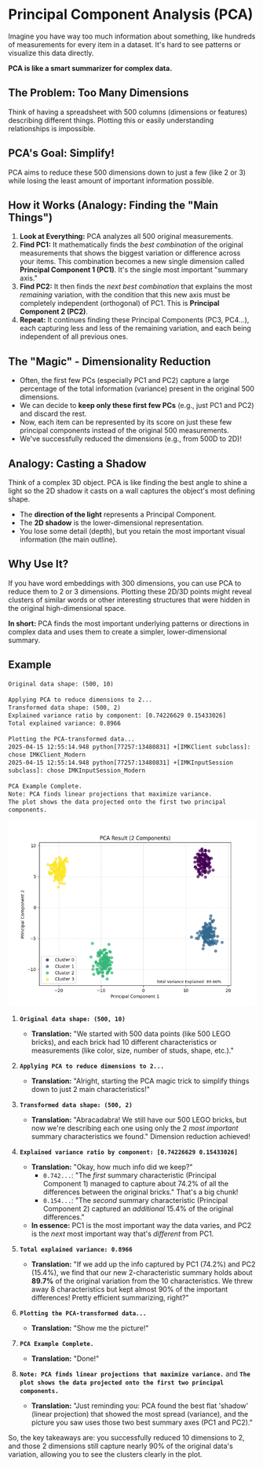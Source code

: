 # Principal Component Analysis (PCA)

Imagine you have way too much information about something, like hundreds of measurements for every item in a dataset. It's hard to see patterns or visualize this data directly.

**PCA is like a smart summarizer for complex data.**

## The Problem: Too Many Dimensions

Think of having a spreadsheet with 500 columns (dimensions or features) describing different things. Plotting this or easily understanding relationships is impossible.

## PCA's Goal: Simplify!

PCA aims to reduce these 500 dimensions down to just a few (like 2 or 3) while losing the least amount of important information possible.

## How it Works (Analogy: Finding the "Main Things")

1.  **Look at Everything:** PCA analyzes all 500 original measurements.
2.  **Find PC1:** It mathematically finds the _best combination_ of the original measurements that shows the biggest variation or difference across your items. This combination becomes a new single dimension called **Principal Component 1 (PC1)**. It's the single most important "summary axis."
3.  **Find PC2:** It then finds the _next best combination_ that explains the most _remaining_ variation, with the condition that this new axis must be completely independent (orthogonal) of PC1. This is **Principal Component 2 (PC2)**.
4.  **Repeat:** It continues finding these Principal Components (PC3, PC4...), each capturing less and less of the remaining variation, and each being independent of all previous ones.

## The "Magic" - Dimensionality Reduction

- Often, the first few PCs (especially PC1 and PC2) capture a large percentage of the total information (variance) present in the original 500 dimensions.
- We can decide to **keep only these first few PCs** (e.g., just PC1 and PC2) and discard the rest.
- Now, each item can be represented by its score on just these few principal components instead of the original 500 measurements.
- We've successfully reduced the dimensions (e.g., from 500D to 2D)!

## Analogy: Casting a Shadow

Think of a complex 3D object. PCA is like finding the best angle to shine a light so the 2D shadow it casts on a wall captures the object's most defining shape.

- The **direction of the light** represents a Principal Component.
- The **2D shadow** is the lower-dimensional representation.
- You lose some detail (depth), but you retain the most important visual information (the main outline).

## Why Use It?

If you have word embeddings with 300 dimensions, you can use PCA to reduce them to 2 or 3 dimensions. Plotting these 2D/3D points might reveal clusters of similar words or other interesting structures that were hidden in the original high-dimensional space.

**In short:** PCA finds the most important underlying patterns or directions in complex data and uses them to create a simpler, lower-dimensional summary.

## Example

```terminal
Original data shape: (500, 10)

Applying PCA to reduce dimensions to 2...
Transformed data shape: (500, 2)
Explained variance ratio by component: [0.74226629 0.15433026]
Total explained variance: 0.8966

Plotting the PCA-transformed data...
2025-04-15 12:55:14.948 python[77257:13480831] +[IMKClient subclass]: chose IMKClient_Modern
2025-04-15 12:55:14.948 python[77257:13480831] +[IMKInputSession subclass]: chose IMKInputSession_Modern

PCA Example Complete.
Note: PCA finds linear projections that maximize variance.
The plot shows the data projected onto the first two principal components.
```

![PCA Example](pca.png)

1.  **`Original data shape: (500, 10)`**
    *   **Translation:** "We started with 500 data points (like 500 LEGO bricks), and each brick had 10 different characteristics or measurements (like color, size, number of studs, shape, etc.)."

2.  **`Applying PCA to reduce dimensions to 2...`**
    *   **Translation:** "Alright, starting the PCA magic trick to simplify things down to just 2 main characteristics!"

3.  **`Transformed data shape: (500, 2)`**
    *   **Translation:** "Abracadabra! We still have our 500 LEGO bricks, but now we're describing each one using only the 2 *most important* summary characteristics we found." Dimension reduction achieved!

4.  **`Explained variance ratio by component: [0.74226629 0.15433026]`**
    *   **Translation:** "Okay, how much info did we keep?"
        *   `0.742...`: "The *first* summary characteristic (Principal Component 1) managed to capture about 74.2% of all the differences between the original bricks." That's a big chunk!
        *   `0.154...`: "The *second* summary characteristic (Principal Component 2) captured an *additional* 15.4% of the original differences."
    *   **In essence:** PC1 is the most important way the data varies, and PC2 is the *next* most important way that's *different* from PC1.

5.  **`Total explained variance: 0.8966`**
    *   **Translation:** "If we add up the info captured by PC1 (74.2%) and PC2 (15.4%), we find that our new 2-characteristic summary holds about **89.7%** of the original variation from the 10 characteristics. We threw away 8 characteristics but kept almost 90% of the important differences! Pretty efficient summarizing, right?"

6.  **`Plotting the PCA-transformed data...`**
    *   **Translation:** "Show me the picture!"


7.  **`PCA Example Complete.`**
    *   **Translation:** "Done!"

8.  **`Note: PCA finds linear projections that maximize variance.`** and **`The plot shows the data projected onto the first two principal components.`**
    *   **Translation:** "Just reminding you: PCA found the best flat 'shadow' (linear projection) that showed the most spread (variance), and the picture you saw uses those two best summary axes (PC1 and PC2)."

So, the key takeaways are: you successfully reduced 10 dimensions to 2, and those 2 dimensions still capture nearly 90% of the original data's variation, allowing you to see the clusters clearly in the plot.



